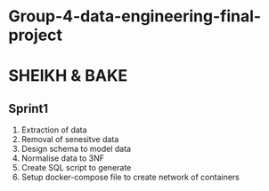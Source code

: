 # Group-4-data-engineering-final-project

# SHEIKH & BAKE

## Sprint1 
1. Extraction of data
2. Removal of senesitve data
3. Design schema to model data
4. Normalise data to 3NF
5. Create SQL script to generate
6. Setup docker-compose file to create network of containers
